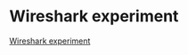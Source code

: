 # Wireshark experiment
[Wireshark experiment](https://aiwithcloud.com/2022/09/16/wireshark_experiment/)